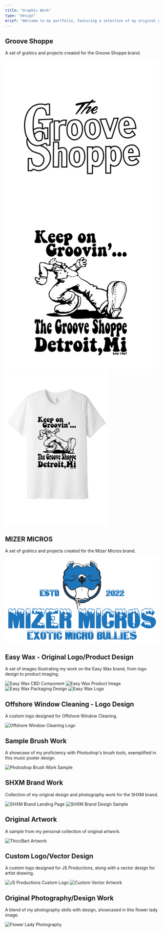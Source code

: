 ```yaml
---
title: "Graphic Work"
type: "design"
brief: "Welcome to my portfolio, featuring a selection of my original graphic works."
---
```


## Groove Shoppe
A set of grahics and projects created for the Groove Shoppe brand.

![Pocket Graphic for shirt](Groove_Shoppe_pocket_high-01.png)
![Keep on Groovin design concept](keep_500-01.png)
![Keep on Groovin Tee-Shirt](keep_groovshirt.png)


## MIZER MICROS
A set of grahics and projects created for the Mizer Micros brand.

![Mizer_Micros Logo.png](Mizer_Micros.png)

## Easy Wax - Original Logo/Product Design
A set of images illustrating my work on the Easy Wax brand, from logo design to product imaging. 

![Easy Wax CBD Component](cbd.png)
![Easy Wax Product Image](candle.jpeg)
![Easy Wax Packaging Design](GRANNY112g_final.png)
![Easy Wax Logo](logo-01.png)

## Offshore Window Cleaning - Logo Design
A custom logo designed for Offshore Window Cleaning.

![Offshore Window Cleaning Logo](off.jpeg)

## Sample Brush Work
A showcase of my proficiency with Photoshop's brush tools, exemplified in this music poster design.

![Photoshop Brush Work Sample](Music_Poster_Sample.png)

## SHXM Brand Work
Collection of my original design and photography work for the SHXM brand.

![SHXM Brand Landing Page](shxmCEN_landing.png)
![SHXM Brand Design Sample](tv_effect-01.png)

## Original Artwork
A sample from my personal collection of original artwork.

![ThiccBart Artwork](thiccbart-01.png)

## Custom Logo/Vector Design
A custom logo designed for JS Productions, along with a vector design for artist drawing.

![JS Productions Custom Logo](JS_PRODUCTIONS_White-01-1.png)
![Custom Vector Artwork](dawg-01.png)

## Original Photography/Design Work
A blend of my photography skills with design, showcased in this flower lady image.

![Flower Lady Photography](flowervov.png)



